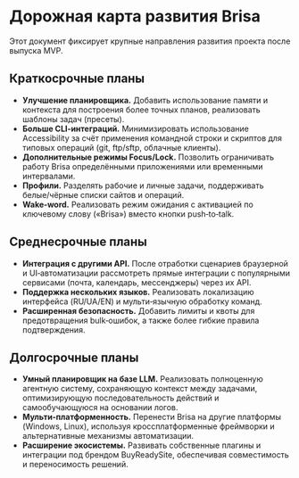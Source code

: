 # Дорожная карта развития Brisa

Этот документ фиксирует крупные направления развития проекта после выпуска MVP.

## Краткосрочные планы

- **Улучшение планировщика.** Добавить использование памяти и контекста для построения более точных планов, реализовать шаблоны задач (пресеты).
- **Больше CLI‑интеграций.** Минимизировать использование Accessibility за счёт применения командной строки и скриптов для типовых операций (git, ftp/sftp, облачные клиенты).
- **Дополнительные режимы Focus/Lock.** Позволить ограничивать работу Brisa определёнными приложениями или временными интервалами.
- **Профили.** Разделять рабочие и личные задачи, поддерживать белые/чёрные списки сайтов и операций.
- **Wake‑word.** Реализовать режим ожидания с активацией по ключевому слову («Brisa») вместо кнопки push‑to‑talk.

## Среднесрочные планы

- **Интеграция с другими API.** После отработки сценариев браузерной и UI‑автоматизации рассмотреть прямые интеграции с популярными сервисами (почта, календарь, мессенджеры) через их API.
- **Поддержка нескольких языков.** Реализовать локализацию интерфейса (RU/UA/EN) и мульти‑язычную обработку команд.
- **Расширенная безопасность.** Добавить лимиты и квоты для предотвращения bulk‑ошибок, а также более гибкие правила подтверждения.

## Долгосрочные планы

- **Умный планировщик на базе LLM.** Реализовать полноценную агентную систему, сохраняющую контекст между задачами, оптимизирующую последовательность действий и самообучающуюся на основании логов.
- **Мульти‑платформенность.** Перенести Brisa на другие платформы (Windows, Linux), используя кроссплатформенные фреймворки и альтернативные механизмы автоматизации.
- **Расширение экосистемы.** Развивать собственные плагины и интеграции под брендом BuyReadySite, обеспечивая совместимость и переносимость решений.